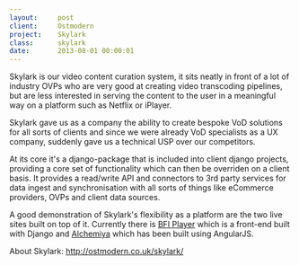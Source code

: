 ```yaml
---
layout:     post
client:     Ostmodern
project:    Skylark
class:      skylark
date:       2013-08-01 00:00:01
---
```


<p>Skylark is our video content curation system, it sits neatly in front of a lot of industry
OVPs who are very good at creating video transcoding pipelines, but are less interested in
serving the content to the user in a meaningful way on a platform such as Netflix or iPlayer.</p>

<p>Skylark gave us as a company the ability to create bespoke VoD solutions for all sorts of
clients and since we were already VoD specialists as a UX company, suddenly gave us a 
technical USP over our competitors.</p>

<p>At its core it's a django-package that is included into client django projects, providing
a core set of functionality which can then be overriden on a client basis. It provides a
read/write API and connectors to 3rd party services for data ingest and synchronisation with
all sorts of things like eCommerce providers, OVPs and client data sources.</p>

<p>A good demonstration of Skylark's flexibility as a platform are the two live sites built
on top of it. Currently there is <a href="https://player.bfi.org.uk/">BFI Player</a> which is
a front-end built with Django and <a href="https://www.alchemiya.com/">Alchemiya</a> which has
been built using AngularJS.</p>

<p>About Skylark: <a href="http://ostmodern.co.uk/skylark/">http://ostmodern.co.uk/skylark/</a></p>